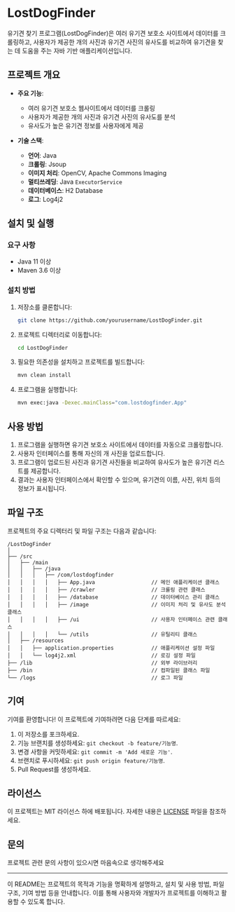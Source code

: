 # LostDogFinder

유기견 찾기 프로그램(LostDogFinder)은 여러 유기견 보호소 사이트에서 데이터를 크롤링하고, 사용자가 제공한 개의 사진과 유기견 사진의 유사도를 비교하여 유기견을 찾는 데 도움을 주는 자바 기반 애플리케이션입니다.

## 프로젝트 개요

- **주요 기능**:
  - 여러 유기견 보호소 웹사이트에서 데이터를 크롤링
  - 사용자가 제공한 개의 사진과 유기견 사진의 유사도를 분석
  - 유사도가 높은 유기견 정보를 사용자에게 제공

- **기술 스택**:
  - **언어**: Java
  - **크롤링**: Jsoup
  - **이미지 처리**: OpenCV, Apache Commons Imaging
  - **멀티쓰레딩**: Java `ExecutorService`
  - **데이터베이스**: H2 Database
  - **로그**: Log4j2

## 설치 및 실행

### 요구 사항

- Java 11 이상
- Maven 3.6 이상

### 설치 방법

1. 저장소를 클론합니다:

    ```bash
    git clone https://github.com/yourusername/LostDogFinder.git
    ```

2. 프로젝트 디렉터리로 이동합니다:

    ```bash
    cd LostDogFinder
    ```

3. 필요한 의존성을 설치하고 프로젝트를 빌드합니다:

    ```bash
    mvn clean install
    ```

4. 프로그램을 실행합니다:

    ```bash
    mvn exec:java -Dexec.mainClass="com.lostdogfinder.App"
    ```

## 사용 방법

1. 프로그램을 실행하면 유기견 보호소 사이트에서 데이터를 자동으로 크롤링합니다.
2. 사용자 인터페이스를 통해 자신의 개 사진을 업로드합니다.
3. 프로그램이 업로드된 사진과 유기견 사진들을 비교하여 유사도가 높은 유기견 리스트를 제공합니다.
4. 결과는 사용자 인터페이스에서 확인할 수 있으며, 유기견의 이름, 사진, 위치 등의 정보가 표시됩니다.

## 파일 구조

프로젝트의 주요 디렉터리 및 파일 구조는 다음과 같습니다:

```
/LostDogFinder
│
├── /src
│   ├── /main
│   │   ├── /java
│   │   │   ├── /com/lostdogfinder
│   │   │   │   ├── App.java                  // 메인 애플리케이션 클래스
│   │   │   │   ├── /crawler                  // 크롤링 관련 클래스
│   │   │   │   ├── /database                 // 데이터베이스 관리 클래스
│   │   │   │   ├── /image                    // 이미지 처리 및 유사도 분석 클래스
│   │   │   │   ├── /ui                       // 사용자 인터페이스 관련 클래스
│   │   │   │   └── /utils                    // 유틸리티 클래스
│   ├── /resources
│   │   ├── application.properties            // 애플리케이션 설정 파일
│   │   └── log4j2.xml                        // 로깅 설정 파일
├── /lib                                      // 외부 라이브러리
├── /bin                                      // 컴파일된 클래스 파일
└── /logs                                     // 로그 파일
```

## 기여

기여를 환영합니다! 이 프로젝트에 기여하려면 다음 단계를 따르세요:

1. 이 저장소를 포크하세요.
2. 기능 브랜치를 생성하세요: `git checkout -b feature/기능명`.
3. 변경 사항을 커밋하세요: `git commit -m 'Add 새로운 기능'`.
4. 브랜치로 푸시하세요: `git push origin feature/기능명`.
5. Pull Request를 생성하세요.

## 라이선스

이 프로젝트는 MIT 라이선스 하에 배포됩니다. 자세한 내용은 [LICENSE](LICENSE) 파일을 참조하세요.

## 문의

프로젝트 관련 문의 사항이 있으시면 마음속으로 생각해주세요

---

이 README는 프로젝트의 목적과 기능을 명확하게 설명하고, 설치 및 사용 방법, 파일 구조, 기여 방법 등을 안내합니다. 이를 통해 사용자와 개발자가 프로젝트를 이해하고 활용할 수 있도록 합니다.
